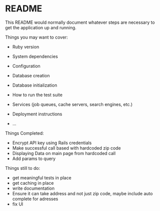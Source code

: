 # README

This README would normally document whatever steps are necessary to get the
application up and running.

Things you may want to cover:

* Ruby version

* System dependencies

* Configuration

* Database creation

* Database initialization

* How to run the test suite

* Services (job queues, cache servers, search engines, etc.)

* Deployment instructions

* ...




Things Completed: 

- Encrypt API key using Rails credentials
- Make successful call based with hardcoded zip code
- Displaying Data on main page from hardcoded call
- Add params to query



Things still to do:
- get meaningful tests in place
- get caching in place
- write documentation 
- Ensure it can take address and not just zip code, maybe include auto complete for adresses
- fix UI